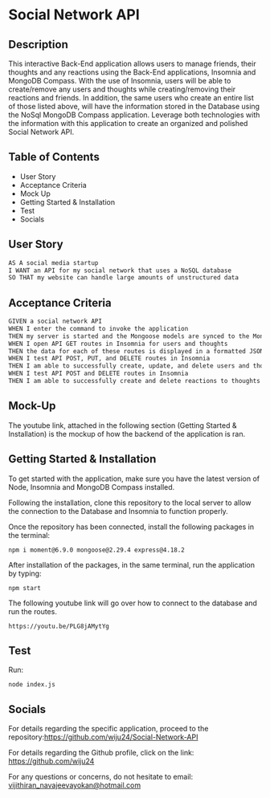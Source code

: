 # Social Network API

## Description

This interactive Back-End application allows users to manage friends, their thoughts and any reactions using the Back-End applications, Insomnia and MongoDB Compass. With the use of Insomnia, users will be able to create/remove any users and thoughts while creating/removing their reactions and friends. In addition, the same users who create an entire list of those listed above, will have the information stored in the Database using the NoSql MongoDB Compass application. Leverage both technologies with the information with this application to create an organized and polished Social Network API.

## Table of Contents

* User Story
* Acceptance Criteria
* Mock Up
* Getting Started & Installation
* Test
* Socials

## User Story

```md
AS A social media startup
I WANT an API for my social network that uses a NoSQL database
SO THAT my website can handle large amounts of unstructured data
```

## Acceptance Criteria

```md
GIVEN a social network API
WHEN I enter the command to invoke the application
THEN my server is started and the Mongoose models are synced to the MongoDB database
WHEN I open API GET routes in Insomnia for users and thoughts
THEN the data for each of these routes is displayed in a formatted JSON
WHEN I test API POST, PUT, and DELETE routes in Insomnia
THEN I am able to successfully create, update, and delete users and thoughts in my database
WHEN I test API POST and DELETE routes in Insomnia
THEN I am able to successfully create and delete reactions to thoughts and add and remove friends to a user’s friend list
```

## Mock-Up

The youtube link, attached in the following section (Getting Started & Installation) is the mockup of how the backend of the application is ran.

## Getting Started & Installation

To get started with the application,  make sure you have the latest version of Node, Insomnia and MongoDB Compass installed.

Following the installation, clone this repository to the local server to allow the connection to the Database and Insomnia to function properly.

Once the repository has been connected, install the following packages in the terminal:
```
npm i moment@6.9.0 mongoose@2.29.4 express@4.18.2 
```
After installation of the packages, in the same terminal, run the application by typing:

```
npm start
```

The following youtube link will go over how to connect to the database and run the routes.

```
https://youtu.be/PLG8jAMytYg
```

## Test
Run: 
```
node index.js
```

## Socials

For details regarding the specific application, proceed to the repository:https://github.com/wiju24/Social-Network-API

For details regarding the Github profile, click on the link: https://github.com/wiju24

For any questions or concerns, do not hesitate to email: vijithiran_navajeevayokan@hotmail.com